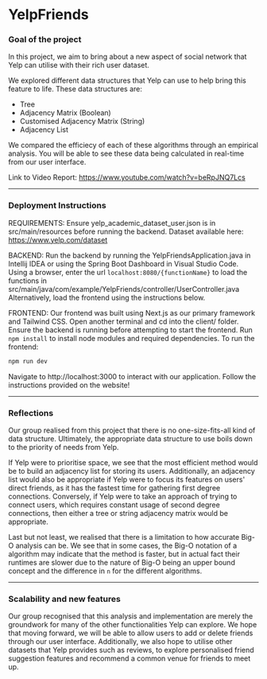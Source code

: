 # YelpFriends

### Goal of the project
In this project, we aim to bring about a new aspect of social network that Yelp can utilise with their rich user dataset. 

We explored different data structures that Yelp can use to help bring this feature to life. These data structures are: 
- Tree
- Adjacency Matrix (Boolean)
- Customised Adjacency Matrix (String)
- Adjacency List

We compared the efficiecy of each of these algorithms through an empirical analysis. You will be able to see these data being calculated in real-time from our user interface.

Link to Video Report: https://www.youtube.com/watch?v=beRpJNQ7Lcs

---

### Deployment Instructions

REQUIREMENTS:
Ensure yelp_academic_dataset_user.json is in src/main/resources before running the backend.
Dataset available here: https://www.yelp.com/dataset

BACKEND: 
Run the backend by running the YelpFriendsApplication.java in Intellij IDEA or using the Spring Boot Dashboard in Visual Studio Code.
Using a browser, enter the url `localhost:8080/{functionName}` to load the functions in src/main/java/com/example/YelpFriends/controller/UserController.java
Alternatively, load the frontend using the instructions below.

FRONTEND:
Our frontend was built using Next.js as our primary framework and Tailwind CSS.
Open another terminal and cd into the client/ folder. Ensure the backend is running before attempting to start the frontend. 
Run `npm install` to install node modules and required dependencies.
To run the frontend:
```bash
npm run dev
```
Navigate to http://localhost:3000 to interact with our application.
Follow the instructions provided on the website! 

---

### Reflections
Our group realised from this project that there is no one-size-fits-all kind of data structure. Ultimately, the appropriate data structure to use boils down to the priority of needs from Yelp.

If Yelp were to prioritise space, we see that the most efficient method would be to build an adjacency list for storing its users. Additionally, an adjacency list would also be appropriate if Yelp were to focus its features on users' direct friends, as it has the fastest time for gathering first degree connections. Conversely, if Yelp were to take an approach of trying to connect users, which requires constant usage of second degree connections, then either a tree or string adjacency matrix would be appropriate. 

Last but not least, we realised that there is a limitation to how accurate Big-O analysis can be. We see that in some cases, the Big-O notation of a algorithm may indicate that the method is faster, but in actual fact their runtimes are slower due to the nature of Big-O being an upper bound concept and the difference in `n` for the different algorithms.

---

### Scalability and new features
Our group recognised that this analysis and implementation are merely the groundwork for many of the other functionalities Yelp can explore. We hope that moving forward, we will be able to allow users to add or delete friends through our user interface. Additionally, we also hope to utilise other datasets that Yelp provides such as reviews, to explore personalised friend suggestion features and recommend a common venue for friends to meet up.
